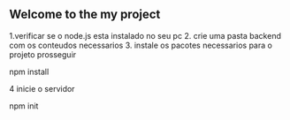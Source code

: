 ## Welcome to the my project

1.verificar se o node.js esta instalado no seu pc
2. crie uma pasta backend com os conteudos necessarios
3. instale os pacotes necessarios para o projeto prosseguir


npm install

4 inicie o servidor

npm init